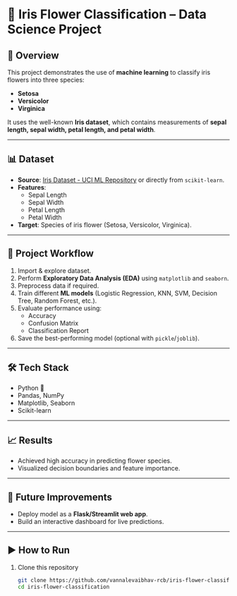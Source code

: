 
# 🌸 Iris Flower Classification – Data Science Project  

## 📌 Overview  
This project demonstrates the use of **machine learning** to classify iris flowers into three species:  
- **Setosa**  
- **Versicolor**  
- **Virginica**  

It uses the well-known **Iris dataset**, which contains measurements of **sepal length, sepal width, petal length, and petal width**.  

---

## 📊 Dataset  
- **Source**: [Iris Dataset - UCI ML Repository](https://archive.ics.uci.edu/ml/datasets/iris) or directly from `scikit-learn`.  
- **Features**:  
  - Sepal Length  
  - Sepal Width  
  - Petal Length  
  - Petal Width  
- **Target**: Species of iris flower (Setosa, Versicolor, Virginica).  

---

## 🔹 Project Workflow  
1. Import & explore dataset.  
2. Perform **Exploratory Data Analysis (EDA)** using `matplotlib` and `seaborn`.  
3. Preprocess data if required.  
4. Train different **ML models** (Logistic Regression, KNN, SVM, Decision Tree, Random Forest, etc.).  
5. Evaluate performance using:  
   - Accuracy  
   - Confusion Matrix  
   - Classification Report  
6. Save the best-performing model (optional with `pickle`/`joblib`).  

---

## 🛠️ Tech Stack  
- Python 🐍  
- Pandas, NumPy  
- Matplotlib, Seaborn  
- Scikit-learn  

---

## 📈 Results  
- Achieved high accuracy in predicting flower species.  
- Visualized decision boundaries and feature importance.  

---

## 🚀 Future Improvements  
- Deploy model as a **Flask/Streamlit web app**.  
- Build an interactive dashboard for live predictions.  

---

## ▶️ How to Run  
1. Clone this repository  
   ```bash
   git clone https://github.com/vannalevaibhav-rcb/iris-flower-classification.git
   cd iris-flower-classification
